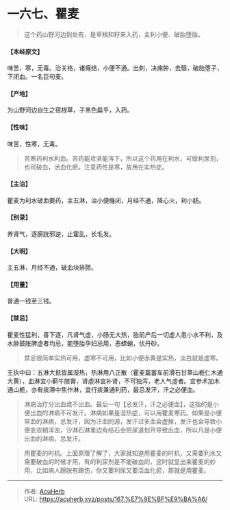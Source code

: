 # 一六七、瞿麦


> 这个药山野河边到处有，是草根和籽来入药，主利小便、破胎堕胎。

#### 【本经原文】
味苦，寒，无毒。治关格，诸癃结，小便不通。出刺，决痈肿，去翳，破胎堕子，下闭血。一名巨句麦。
#### 【产地】
为山野河边自生之宿根草，子黑色扁平，入药。
#### 【性味】
味苦，性寒，无毒。

> 苦寒药利水利血。苦药能攻坚能泻下，所以这个药用在利水，可做利尿剂，也可破血，活血化瘀。注意药性是寒，故用在实热症。

#### 【主治】
瞿麦为利水破血要药，主五淋，治小便癃闭，月经不通，降心火，利小肠。
#### 【别录】
养肾气，逐膀胱邪逆，止霍乱，长毛发。
#### 【大明】
主五淋，月经不通，破血块排脓。
#### 【用量】
普通一钱至三钱。
#### 【禁忌】
瞿麦性猛利，善下逐，凡肾气虚，小肠无大热，胎前产后一切虚人患小水不利，及水肿鼓胀脾虚者均忌，能堕胎孕妇忌用，恶螵蛸，伏丹砂。

> 禁忌很简单实热可用，虚寒不可用，比如小便赤黄是实热，淡白就是虚寒。

王执中曰：五淋大抵皆属湿热，热淋用八正散（瞿麦萹蓄车前滑石甘草山栀仁木通大黄），血淋宜小蓟牛膝膏，肾虚淋宜补肾，不可独泻，老人气虚者。宜参术加木通山栀，亦有痰滞中焦作淋，宜行痰兼通利药，最忌发汗，汗之必便血。

> 淋病治疗分出血或不出血‍。最后一句【忌发汗，汗之必便血】，这指的是小便出血的淋病不可发汗。淋病如果是湿热症，可以用瞿麦寒药。如果是小便带血的淋病，忌发汗，因为汗血同源，发汗过多血会虚掉，发汗也会导致小便变浓稠浑浊，沙淋石淋里边有结石会把尿道划开导致出血，所以凡是小便出血的淋病，忌发汗。‍‍‍‍‍‍‍‍‍‍‍‍‍‍

> 用瞿麦的时机。上面原理了解了，大家就知道用瞿麦的时机，又需要利水又需要破血的时候才用，有的利尿剂是不能破血的，这时就显出来瞿麦的妙用，比如病人膀胱有踢伤，你又要利尿又要活血化瘀，那就是用瞿麦。

---

> 作者: [AcuHerb](https://acuherb.xyz)  
> URL: https://acuherb.xyz/posts/167.%E7%9E%BF%E9%BA%A6/  

